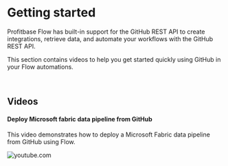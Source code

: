 # Getting started

Profitbase Flow has built-in support for the GitHub REST API to create integrations, retrieve data, and automate your workflows with the GitHub REST API.

This section contains videos to help you get started quickly using GitHub in your Flow automations.  

<br/>


## Videos

#### Deploy Microsoft fabric data pipeline from GitHub
This video demonstrates how to deploy a Microsoft Fabric data pipeline from GitHub using Flow.

![youtube.com](https://youtu.be/IxiR-w8oUaI)
